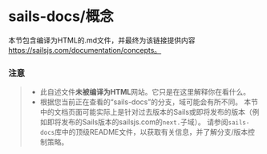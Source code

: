 # sails-docs/概念

本节包含编译为HTML的.md文件，并最终为该链接提供内容 https://sailsjs.com/documentation/concepts。

### 注意
> - 此自述文件**未被编译为HTML**网站。它只是在这里解释你在看什么。
> - 根据您当前正在查看的“sails-docs”的分支，域可能会有所不同。 本节中的文档页面可能实际上是针对过去版本的Sails或即将发布的版本（例如即将发布的Sails版本的sailsjs.com的`next.`子域）。 请参阅`sails-docs`库中的顶级README文件，以获取有关信息，并了解分支/版本控制策略。


<docmeta name="notShownOnWebsite" value="true">

